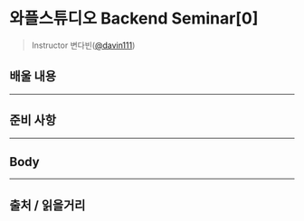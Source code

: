 # 와플스튜디오 Backend Seminar[0]

> Instructor 변다빈([@davin111](https://github.com/davin111))

## 배울 내용

---

## 준비 사항

---

## Body

---

## 출처 / 읽을거리
